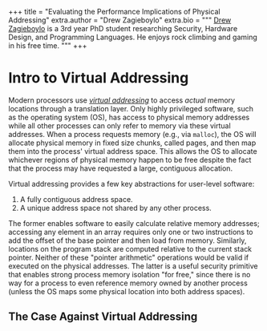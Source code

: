 +++
title = "Evaluating the Performance Implications of Physical Addressing"
extra.author = "Drew Zagieboylo"
extra.bio = """
  [Drew Zagieboylo](https://www.cs.cornell.edu/~dzag/) is a 3rd year PhD student researching Security, Hardware Design, and Programming Languages. He enjoys rock climbing and gaming in his free time.
"""
+++


# Intro to Virtual Addressing

Modern processors use [_virtual addressing_](https://en.wikipedia.org/wiki/Virtual_address_space) to access _actual_ memory locations through a translation layer. Only highly privileged software, such as the operating system (OS), has access to physical memory addresses while all other processes can only refer to memory via these virtual addresses. When a process requests memory (e.g., via `malloc`), the OS will allocate physical memory in fixed size chunks, called pages, and then map them into the process' virtual address space. This allows the OS to allocate whichever regions of physical memory happen to be free despite the fact that the process may have requested a large, contiguous allocation.

Virtual addressing provides a few key abstractions for user-level software:
 1. A fully contiguous address space.
 2. A unique address space not shared by any other process.

The former enables software to easily calculate relative memory addresses; accessing any element in an array requires only one or two instructions to add the offset of the base pointer and then load from memory. Similarly, locations on the program stack are computed relative to the current stack pointer. Neither of these "pointer arithmetic" operations would be valid if executed on the physical addresses. The latter is a useful security primitive that enables strong process memory isolation "for free," since there is no way for a process to even reference memory owned by another process (unless the OS maps some physical location into both address spaces).


## The Case Against Virtual Addressing


